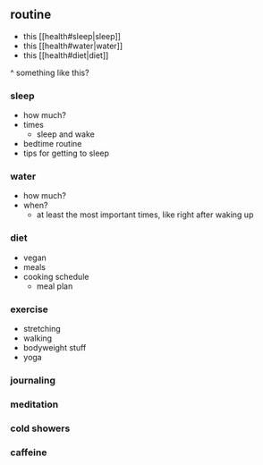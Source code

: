 ## routine

- this [[health#sleep|sleep]]
- this [[health#water|water]]
- this [[health#diet|diet]]

^ something like this?

### sleep

- how much?
- times
	- sleep and wake
- bedtime routine
- tips for getting to sleep

### water

- how much?
- when?
	- at least the most important times, like right after waking up

### diet

- vegan
- meals
- cooking schedule
	- meal plan

### exercise

- stretching
- walking
- bodyweight stuff
- yoga

### journaling

### meditation

### cold showers

### caffeine
